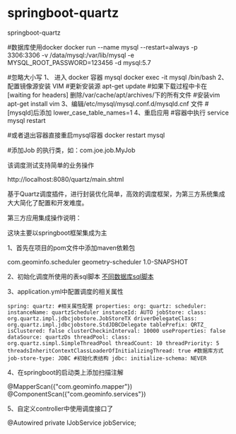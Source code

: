 # springboot-quartz
springboot-quartz

#数据库使用docker
docker run --name mysql --restart=always -p 3306:3306  -v /data/mysql:/var/lib/mysql -e MYSQL_ROOT_PASSWORD=123456 -d mysql:5.7

#忽略大小写
1、 进入 docker 容器 mysql
docker exec -it mysql  /bin/bash
2、配置镜像源安装 VIM
#更新安装源 
apt-get update 
#如果下载过程中卡在[waiting for headers] 删除/var/cache/apt/archives/下的所有文件 
#安装vim 
apt-get install vim
3、编辑/etc/mysql/mysql.conf.d/mysqld.cnf 文件
#[mysqld]后添加 
lower_case_table_names=1
4、重启应用
#容器中执行
service mysql restart

#或者退出容器直接重启mysql容器
docker restart mysql

#添加Job 的执行类，如：com.joe.job.MyJob

该调度测试支持简单的业务操作

http://localhost:8080/quartz/main.shtml


基于Quartz调度插件，进行封装优化简单，高效的调度框架，为第三方系统集成大大简化了配置和开发难度。

第三方应用集成操作说明：

这块主要以springboot框架集成为主

1、首先在项目的pom文件中添加maven依赖包

<dependency>
    <groupId>com.geominfo.scheduler</groupId>
    <artifactId>geometry-scheduler</artifactId>
    <version>1.0-SNAPSHOT</version>
</dependency>

2、初始化调度所使用的表sql脚本
[不同数据库sql脚本](http://47.97.200.230:9091/xqh/geometry-scheduler/blob/master/1.png)


3、application.yml中配置调度的相关属性

`spring:
   quartz:
     #相关属性配置
     properties:
       org:
         quartz:
           scheduler:
             instanceName: quartzScheduler
             instanceId: AUTO
           jobStore:
             class: org.quartz.impl.jdbcjobstore.JobStoreTX
             driverDelegateClass: org.quartz.impl.jdbcjobstore.StdJDBCDelegate
             tablePrefix: QRTZ_
             isClustered: false
             clusterCheckinInterval: 10000
             useProperties: false
             dataSource: quartzDs
           threadPool:
             class: org.quartz.simpl.SimpleThreadPool
             threadCount: 10
             threadPriority: 5
             threadsInheritContextClassLoaderOfInitializingThread: true
     #数据库方式
     job-store-type: JDBC
     #初始化表结构
     jdbc:
       initialize-schema: NEVER`

4、在springboot的启动类上添加扫描注解

@MapperScan({"com.geominfo.mapper"})
@ComponentScan({"com.geominfo.services"})

5、自定义controller中使用调度接口了

@Autowired
private IJobService jobService;
